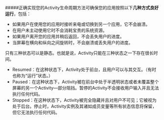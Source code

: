 #####正确实现您的Activity生命周期方法可确保您的应用按照以下**几种方式良好运行**，包括：

* 如果用户在使用您的应用时接听来电或切换到另一个应用，它不会崩溃。
* 在用户未主动使用它时不会消耗宝贵的系统资源。
* 如果用户离开您的应用并稍后返回，不会丢失用户的进度。
* 当屏幕在横向和纵向之间旋转时，不会崩溃或丢失用户的进度。

只有三种状态可以是静态。也就是说，Activity只能在三种状态之一下存在很长时间。

* Resumed：在这种状态下，Activity处于前台，且用户可以与其交互。（有时也称为“运行”状态。）
* Paused：在这种状态下，Activity被在前台中处于半透明状态或者未覆盖整个屏幕的另一个Activity—部分阻挡。暂停的Activity不会接收用户输入并且无法执行任何代码。
* Stopped：在这种状态下，Activity被完全隐藏并且对用户不可见；它被视为处于后台。停止时，Activity实例及其诸如成员变量等所有状态信息将保留，但它无法执行任何代码。
